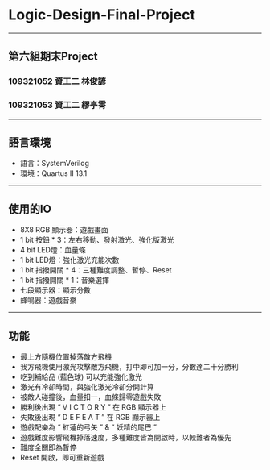 # Logic-Design-Final-Project

---

## 第六組期末Project
### 109321052 資工二 林俊諺
### 109321053 資工二 繆亭霄

---

## 語言環境
* 語言：SystemVerilog
* 環境：Quartus II 13.1

---

## 使用的IO
* 8X8 RGB 顯示器：遊戲畫面
* 1 bit 按鈕 * 3：左右移動、發射激光、強化版激光
* 4 bit LED燈：血量條
* 1 bit LED燈：強化激光充能次數
* 1 bit 指撥開關 * 4：三種難度調整、暫停、Reset
* 1 bit 指撥開關 * 1：音樂選擇
* 七段顯示器：顯示分數
* 蜂鳴器：遊戲音樂

---

## 功能
*	最上方隨機位置掉落敵方飛機
*	我方飛機使用激光攻擊敵方飛機，打中即可加一分，分數達二十分勝利
*	吃到補給品 (藍色球) 可以充能強化激光
*	激光有冷卻時間，與強化激光冷卻分開計算
*	被敵人碰撞後，血量扣一，血條歸零遊戲失敗
*	勝利後出現 “ V I C T O R Y ” 在 RGB 顯示器上
*	失敗後出現 “ D E F E A T ” 在 RGB 顯示器上
*	遊戲配樂為 “ 紅蓮的弓矢 ” & “ 妖精的尾巴 ”
*	遊戲難度影響飛機掉落速度，多種難度皆為開啟時，以較難者為優先
*	難度全關即為暫停
*	Reset 開啟，即可重新遊戲
